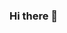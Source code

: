 ### Hi there 👋

<!--
**gema08/gema08** is a ✨ _special_ ✨ repository because its `README.md` (this file) appears on your GitHub profile.

Here are some ideas to get you started:

- actualmete me encuetro haciendo el reto de el mes de datos de microsoft y cursos de google activate
my hobby favorito es andar en bici y contemplar la narutaleza
me gusta aprender de las nuevas tecnoligias
